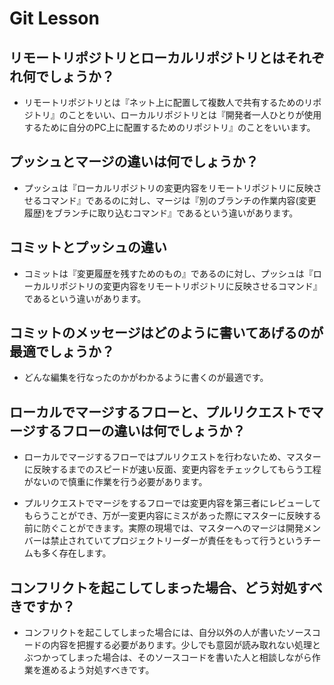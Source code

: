 # Git Lesson

## リモートリポジトリとローカルリポジトリとはそれぞれ何でしょうか？
+ リモートリポジトリとは『ネット上に配置して複数人で共有するためのリポジトリ』のことをいい、ローカルリポジトリとは『開発者一人ひとりが使用するために自分のPC上に配置するためのリポジトリ』のことをいいます。


## プッシュとマージの違いは何でしょうか？
+ プッシュは『ローカルリポジトリの変更内容をリモートリポジトリに反映させるコマンド』であるのに対し、マージは『別のブランチの作業内容(変更履歴)をブランチに取り込むコマンド』であるという違いがあります。


## コミットとプッシュの違い
+ コミットは『変更履歴を残すためのもの』であるのに対し、プッシュは『ローカルリポジトリの変更内容をリモートリポジトリに反映させるコマンド』であるという違いがあります。


## コミットのメッセージはどのように書いてあげるのが最適でしょうか？
+ どんな編集を行なったのかがわかるように書くのが最適です。


## ローカルでマージするフローと、プルリクエストでマージするフローの違いは何でしょうか？
+ ローカルでマージするフローではプルリクエストを行わないため、マスターに反映するまでのスピードが速い反面、変更内容をチェックしてもらう工程がないので慎重に作業を行う必要があります。

+ プルリクエストでマージをするフローでは変更内容を第三者にレビューしてもらうことができ、万が一変更内容にミスがあった際にマスターに反映する前に防ぐことができます。実際の現場では、マスターへのマージは開発メンバーは禁止されていてプロジェクトリーダーが責任をもって行うというチームも多く存在します。


## コンフリクトを起こしてしまった場合、どう対処すべきですか？
+ コンフリクトを起こしてしまった場合には、自分以外の人が書いたソースコードの内容を把握する必要があります。少しでも意図が読み取れない処理とぶつかってしまった場合は、そのソースコードを書いた人と相談しながら作業を進めるよう対処すべきです。